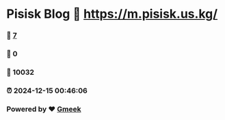 #  Pisisk Blog :link: https://m.pisisk.us.kg/ 
### :page_facing_up: [7](https://m.pisisk.us.kg//tag.html) 
### :speech_balloon: 0 
### :hibiscus: 10032 
### :alarm_clock: 2024-12-15 00:46:06 
### Powered by :heart: [Gmeek](https://github.com/Meekdai/Gmeek)
